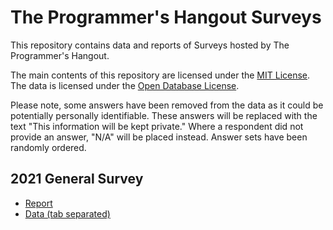 # The Programmer's Hangout Surveys

This repository contains data and reports of Surveys hosted by The Programmer's Hangout.

The main contents of this repository are licensed under the [MIT License](LICENSE). The data is licensed under the [Open Database License](data/LICENSE).

Please note, some answers have been removed from the data as it could be potentially personally identifiable. These answers will be replaced with the text "This information will be kept private." Where a respondent did not provide an answer, "N/A" will be placed instead. Answer sets have been randomly ordered.

## 2021 General Survey

- [Report](reports/2021/2021.md)
- [Data (tab separated)](/data/2021/data.tsv)